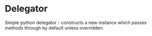 Delegator
=========

Simple python delegator - constructs a new instance which passes methods through by default unless overridden.
